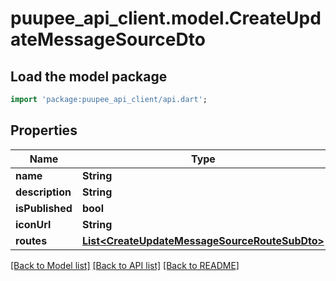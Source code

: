 # puupee_api_client.model.CreateUpdateMessageSourceDto

## Load the model package
```dart
import 'package:puupee_api_client/api.dart';
```

## Properties
Name | Type | Description | Notes
------------ | ------------- | ------------- | -------------
**name** | **String** |  | [optional] 
**description** | **String** |  | [optional] 
**isPublished** | **bool** |  | [optional] 
**iconUrl** | **String** |  | [optional] 
**routes** | [**List&lt;CreateUpdateMessageSourceRouteSubDto&gt;**](CreateUpdateMessageSourceRouteSubDto.md) |  | [optional] 

[[Back to Model list]](../README.md#documentation-for-models) [[Back to API list]](../README.md#documentation-for-api-endpoints) [[Back to README]](../README.md)


